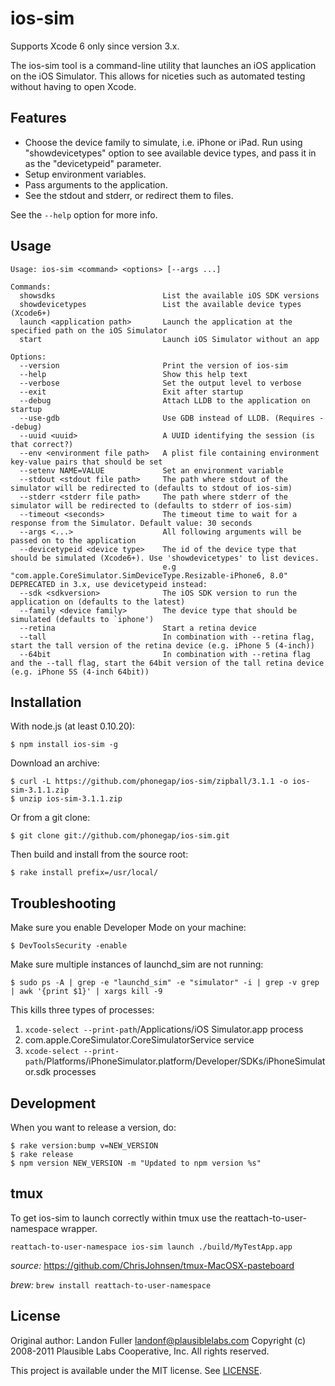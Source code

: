 ios-sim
=======

Supports Xcode 6 only since version 3.x.

The ios-sim tool is a command-line utility that launches an iOS application on
the iOS Simulator. This allows for niceties such as automated testing without
having to open Xcode.

Features
--------

* Choose the device family to simulate, i.e. iPhone or iPad. Run using "showdevicetypes" option to see available device types, and pass it in as the "devicetypeid" parameter.
* Setup environment variables.
* Pass arguments to the application.
* See the stdout and stderr, or redirect them to files.

See the `--help` option for more info.

Usage
-----

```
Usage: ios-sim <command> <options> [--args ...]

Commands:
  showsdks                        List the available iOS SDK versions
  showdevicetypes                 List the available device types (Xcode6+)
  launch <application path>       Launch the application at the specified path on the iOS Simulator
  start                           Launch iOS Simulator without an app

Options:
  --version                       Print the version of ios-sim
  --help                          Show this help text
  --verbose                       Set the output level to verbose
  --exit                          Exit after startup
  --debug                         Attach LLDB to the application on startup
  --use-gdb                       Use GDB instead of LLDB. (Requires --debug)
  --uuid <uuid>                   A UUID identifying the session (is that correct?)
  --env <environment file path>   A plist file containing environment key-value pairs that should be set
  --setenv NAME=VALUE             Set an environment variable
  --stdout <stdout file path>     The path where stdout of the simulator will be redirected to (defaults to stdout of ios-sim)
  --stderr <stderr file path>     The path where stderr of the simulator will be redirected to (defaults to stderr of ios-sim)
  --timeout <seconds>             The timeout time to wait for a response from the Simulator. Default value: 30 seconds
  --args <...>                    All following arguments will be passed on to the application
  --devicetypeid <device type>    The id of the device type that should be simulated (Xcode6+). Use 'showdevicetypes' to list devices.
                                  e.g "com.apple.CoreSimulator.SimDeviceType.Resizable-iPhone6, 8.0"
DEPRECATED in 3.x, use devicetypeid instead:
  --sdk <sdkversion>              The iOS SDK version to run the application on (defaults to the latest)
  --family <device family>        The device type that should be simulated (defaults to `iphone')
  --retina                        Start a retina device
  --tall                          In combination with --retina flag, start the tall version of the retina device (e.g. iPhone 5 (4-inch))
  --64bit                         In combination with --retina flag and the --tall flag, start the 64bit version of the tall retina device (e.g. iPhone 5S (4-inch 64bit))
```

Installation
------------

With node.js (at least 0.10.20):

    $ npm install ios-sim -g

Download an archive:

    $ curl -L https://github.com/phonegap/ios-sim/zipball/3.1.1 -o ios-sim-3.1.1.zip
    $ unzip ios-sim-3.1.1.zip

Or from a git clone:

    $ git clone git://github.com/phonegap/ios-sim.git

Then build and install from the source root:

    $ rake install prefix=/usr/local/

Troubleshooting
------------

Make sure you enable Developer Mode on your machine:
    
    $ DevToolsSecurity -enable

Make sure multiple instances of launchd_sim are not running:
    
    $ sudo ps -A | grep -e "launchd_sim" -e "simulator" -i | grep -v grep | awk '{print $1}' | xargs kill -9
    
This kills three types of processes:

1. `xcode-select --print-path`/Applications/iOS Simulator.app process
2. com.apple.CoreSimulator.CoreSimulatorService service
3. `xcode-select --print-path`/Platforms/iPhoneSimulator.platform/Developer/SDKs/iPhoneSimulator.sdk processes
    
Development
-----------

When you want to release a version, do:

    $ rake version:bump v=NEW_VERSION
    $ rake release
    $ npm version NEW_VERSION -m "Updated to npm version %s"
    
tmux
-----

To get ios-sim to launch correctly within tmux use the reattach-to-user-namespace wrapper.

```
reattach-to-user-namespace ios-sim launch ./build/MyTestApp.app
```
*source:* https://github.com/ChrisJohnsen/tmux-MacOSX-pasteboard

*brew:*  ```brew install reattach-to-user-namespace```

License
-------

Original author: Landon Fuller <landonf@plausiblelabs.com>
Copyright (c) 2008-2011 Plausible Labs Cooperative, Inc.
All rights reserved.

This project is available under the MIT license. See [LICENSE][license].

[license]: https://github.com/phonegap/ios-sim/blob/master/LICENSE
